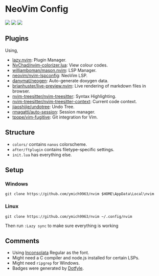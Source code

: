 # NeoVim Config
<a href="https://dotfyle.com/ymich9963/nvim-config"><img src="https://dotfyle.com/ymich9963/nvim-config/badges/plugins?style=plastic" /></a>
<a href="https://dotfyle.com/ymich9963/nvim-config"><img src="https://dotfyle.com/ymich9963/nvim-config/badges/leaderkey?style=plastic" /></a>
<a href="https://dotfyle.com/ymich9963/nvim-config"><img src="https://dotfyle.com/ymich9963/nvim-config/badges/plugin-manager?style=plastic" /></a>

## Plugins
Using,

- [lazy.nvim](https://github.com/folke/lazy.nvim.git): Plugin Manager.
- [NvChad/nvim-colorizer.lua](https://github.com/NvChad/nvim-colorizer.lua): View colour codes. 
- [williamboman/mason.nvim](https://github.com/williamboman/mason.nvim): LSP Manager.
- [neovim/nvim-lspconfig](https://github.com/neovim/nvim-lspconfig): NeoVim LSP.
- [danymat/neogen](https://github.com/danymat/neogen): Auto-generate doxygen data. 
- [brianhuster/live-preview.nvim](https://github.com/brianhuster/live-preview.nvim): Live rendering of markdown files in browser. 
- [nvim-treesitter/nvim-treesitter](https://github.com/nvim-treesitter/nvim-treesitter.git): Syntax Highlighting.
- [nvim-treesitter/nvim-treesitter-context](https://github.com/nvim-treesitter/nvim-treesitter-context.git): Current code context.
- [jiaoshijie/undotree](https://github.com/jiaoshijie/undotree.git): Undo Tree.
- [rmagatti/auto-session](https://github.com/rmagatti/auto-session.git): Session manager.
- [tpope/vim-fugitive](https://github.com/tpope/vim-fugitive.git): Git integration for Vim.

## Structure
- `colors/` contains `nanos` colorscheme.
- `after/ftplugin` contains filetype-specific settings.
- `init.lua` has everything else.

## Setup
### Windows
```
git clone https://github.com/ymich9963/nvim $HOME\AppData\Local\nvim
``` 

### Linux
```
git clone https://github.com/ymich9963/nvim ~/.config/nvim
``` 
Then run `:Lazy sync` to make sure everything is working

## Comments
- Using [Inconsolata](https://fonts.google.com/specimen/Inconsolata) Regular as the font.
- Might need a C compiler and node.js installed for certain LSPs. 
- Might need `ripgrep` for Windows.
- Badges were generated by [Dotfyle](https://dotfyle.com).

